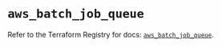 # `aws_batch_job_queue`

Refer to the Terraform Registry for docs: [`aws_batch_job_queue`](https://registry.terraform.io/providers/hashicorp/aws/5.86.1/docs/resources/batch_job_queue).
